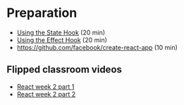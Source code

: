# Preparation

- [Using the State Hook](https://reactjs.org/docs/hooks-state.html) (20 min)
- [Using the Effect Hook](https://reactjs.org/docs/hooks-effect.html) (20 min)
- https://github.com/facebook/create-react-app (10 min)

## Flipped classroom videos

- [React week 2 part 1](https://youtu.be/ArGRhOgf5LU)
- [React week 2 part 2](https://youtu.be/E_5U6lzI8-A)
